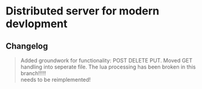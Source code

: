 # Distributed server for modern devlopment
## Changelog
> Added groundwork for functionality: POST DELETE PUT.
> Moved GET handling into seperate file.
> The lua processing has been broken in this branch!!!!!<br> needs to be
reimplemented!
